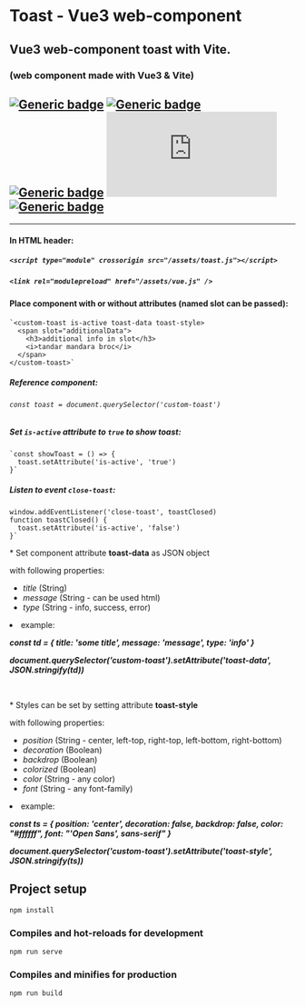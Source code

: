 # Toast - Vue3 web-component

## Vue3 web-component toast with Vite.
### (web component made with Vue3 & Vite)

## [![Generic badge](https://img.shields.io/badge/&#9881;-HTML-green.svg?style=plastic&logo=HTML5)](https://developer.mozilla.org/en-US/docs/Web/Guide/HTML/HTML5) [![Generic badge](https://img.shields.io/badge/&#9881;-CSS-blue.svg?style=plastic&logo=CSS3)](https://www.tutorialrepublic.com/css-tutorial/) [![Generic badge](https://img.shields.io/badge/&#9881;-JavaScript-yellow.svg?style=plastic&logo=JavaScript)](https://developer.mozilla.org/en-US/docs/Web/JavaScript) [![Generic badge](https://img.shields.io/badge/&#9881;-VUE.js-BRIGHTGREEN.svg?style=plastic&logo=Vue.js)](https://vuejs.org/) [![Generic badge](https://img.shields.io/badge/&#9881;-Vite-yellowgreen.svg?style=plastic&logo=Vite)](https://vitejs.dev/)

<hr>

#### In HTML header:
##### `<script type="module" crossorigin src="/assets/toast.js"></script>`
##### `<link rel="modulepreload" href="/assets/vue.js" />`

#### Place component with or without attributes (named slot can be passed):
    `<custom-toast is-active toast-data toast-style>
      <span slot="additionalData">
        <h3>additional info in slot</h3>
        <i>tandar mandara broc</i>
      </span>
    </custom-toast>`

##### Reference component:
###### `const toast = document.querySelector('custom-toast')`
##### Set `is-active` attribute to `true` to show toast:
    `const showToast = () => {
      toast.setAttribute('is-active', 'true')
    }`
##### Listen to event `close-toast`:
    window.addEventListener('close-toast', toastClosed)
    function toastClosed() {
      toast.setAttribute('is-active', 'false')
    }`

<p>* Set component attribute <b>toast-data</b> as JSON object</p>
<div>
<p>with following properties: </p>
<ul>
<li><i>title</i> <span>(String)</span></li>
<li><i>message</i> <span>(String - can be used html)</span></li>
<li><i>type</i> <span>(String - info, success, error)</span></li>
</ul>
</div>
<li>example: </li>
<p><b><i>const td = { title: 'some title', message: 'message', type: 'info' }</i></b></p>
<p><b><i>document.querySelector('custom-toast').setAttribute('toast-data', JSON.stringify(td))</i></b></p>
<br />
<p>* Styles can be set by setting attribute <b>toast-style</b></p>
<div>
<p>with following properties:</p>
<ul>
<li><i>position</i> <span>(String - center, left-top, right-top, left-bottom, right-bottom)</span></li>
<li><i>decoration</i> <span>(Boolean)</span></li>
<li><i>backdrop</i> <span>(Boolean)</span></li>
<li><i>colorized</i> <span>(Boolean)</span></li>
<li><i>color</i> <span>(String - any color)</span></li>
<li><i>font</i> <span>(String - any font-family)</span></li>
</ul>
</div>
<li>example:</li>
<p><b><i>const ts = { position: 'center', decoration: false, backdrop: false, color: "#ffffff", font: "'Open Sans', sans-serif" }</i></b></p>
<p><b><i>document.querySelector('custom-toast').setAttribute('toast-style', JSON.stringify(ts))</i></b></p>

## Project setup
```
npm install
```

### Compiles and hot-reloads for development
```
npm run serve
```

### Compiles and minifies for production
```
npm run build
```
